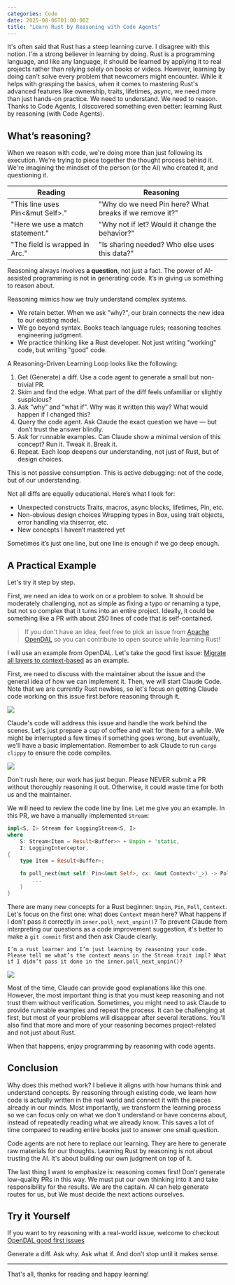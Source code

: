 ```yaml
---
categories: Code
date: 2025-08-06T01:00:00Z
title: "Learn Rust by Reasoning with Code Agents"
---
```


It's often said that Rust has a steep learning curve. I disagree with this notion. I'm a strong believer in learning by doing. Rust is a programming language, and like any language, it should be learned by applying it to real projects rather than relying solely on books or videos. However, learning by doing can't solve every problem that newcomers might encounter. While it helps with grasping the basics, when it comes to mastering Rust's advanced features like ownership, traits, lifetimes, async, we need more than just hands-on practice. We need to understand. We need to reason. Thanks to Code Agents, I discovered something even better: learning Rust by reasoning (with Code Agents).

## What’s reasoning?

When we reason with code, we're doing more than just following its execution. We're trying to piece together the thought process behind it. We're imagining the mindset of the person (or the AI) who created it, and questioning it.

| Reading |	Reasoning |
| - | - |
| "This line uses Pin<&mut Self>." |	"Why do we need Pin here? What breaks if we remove it?" |
| "Here we use a match statement." |	"Why not if let? Would it change the behavior?" |
| "The field is wrapped in Arc." |	"Is sharing needed? Who else uses this data?" |

Reasoning always involves **a question**, not just a fact. The power of AI-assisted programming is not in generating code. It’s in giving us something to reason about.

Reasoning mimics how we truly understand complex systems.

- We retain better. When we ask "why?", our brain connects the new idea to our existing model.
- We go beyond syntax. Books teach language rules; reasoning teaches engineering judgment.
- We practice thinking like a Rust developer. Not just writing "working" code, but writing "good" code.

A Reasoning-Driven Learning Loop looks like the following:

1. Get (Generate) a diff.
   Use a code agent to generate a small but non-trivial PR.
2. Skim and find the edge.
   What part of the diff feels unfamiliar or slightly suspicious?
3. Ask “why” and “what if”.
   Why was it written this way? What would happen if I changed this?
4. Query the code agent.
   Ask Claude the exact question we have — but don’t trust the answer blindly.
5. Ask for runnable examples.
   Can Claude show a minimal version of this concept? Run it. Tweak it. Break it.
6. Repeat.
   Each loop deepens our understanding, not just of Rust, but of design choices.

This is not passive consumption. This is active debugging: not of the code, but of our understanding.

Not all diffs are equally educational. Here’s what I look for:

-	Unexpected constructs
  Traits, macros, async blocks, lifetimes, Pin, etc.
-	Non-obvious design choices
  Wrapping types in Box, using trait objects, error handling via thiserror, etc.
-	New concepts I haven’t mastered yet

Sometimes it’s just one line, but one line is enough if we go deep enough.

## A Practical Example

Let's try it step by step.

First, we need an idea to work on or a problem to solve. It should be moderately challenging, not as simple as fixing a typo or renaming a type, but not so complex that it turns into an entire project. Ideally, it could be something like a PR with about 250 lines of code that is self-contained.

> If you don't have an idea, feel free to pick an issue from [Apache OpenDAL](https://github.com/apache/opendal/contribute) so you can contribute to open source while learning Rust!

I will use an example from OpenDAL. Let's take the good first issue: [Migrate all layers to context-based](https://github.com/apache/opendal/issues/5773) as an example.

First, we need to discuss with the maintainer about the issue and the general idea of how we can implement it. Then, we will start Claude Code. Note that we are currently Rust newbies, so let's focus on getting Claude code working on this issue first before reasoning through it.

![](start.png)

Claude's code will address this issue and handle the work behind the scenes. Let's just prepare a cup of coffee and wait for them for a while. We might be interrupted a few times if something goes wrong, but eventually, we'll have a basic implementation. Remember to ask Claude to run `cargo clippy` to ensure the code compiles.

![](finish.png)

Don't rush here; our work has just begun. Please NEVER submit a PR without thoroughly reasoning it out. Otherwise, it could waste time for both us and the maintainer.

We will need to review the code line by line. Let me give you an example. In this PR, we have a manually implemented `Stream`:

```rust
impl<S, I> Stream for LoggingStream<S, I>
where
    S: Stream<Item = Result<Buffer>> + Unpin + 'static,
    I: LoggingInterceptor,
{
    type Item = Result<Buffer>;

    fn poll_next(mut self: Pin<&mut Self>, cx: &mut Context<'_>) -> Poll<Option<Self::Item>> {
        ...
    }
}
```

There are many new concepts for a Rust beginner: `Unpin`, `Pin`, `Poll`, `Context`. Let's focus on the first one: what does `Context` mean here? What happens if I don't pass it correctly in `inner.poll_next_unpin()`? To prevent Claude from interpreting our questions as a code improvement suggestion, it's better to make a `git commit` first and then ask Claude clearly.

```claude
I’m a rust learner and I’m just learning by reasoning your code. Please tell me what’s the context means in the Stream trait impl? What if I didn’t pass it done in the inner.poll_next_unpin()?
```

![](question.png)

Most of the time, Claude can provide good explanations like this one. However, the most important thing is that you must keep reasoning and not trust them without verification. Sometimes, you might need to ask Claude to provide runnable examples and repeat the process. It can be challenging at first, but most of your problems will disappear after several iterations. You'll also find that more and more of your reasoning becomes project-related and not just about Rust.

When that happens, enjoy programming by reasoning with code agents.

## Conclusion

Why does this method work? I believe it aligns with how humans think and understand concepts. By reasoning through existing code, we learn how code is actually written in the real world and connect it with the pieces already in our minds. Most importantly, we transform the learning process so we can focus only on what we don't understand or have concerns about, instead of repeatedly reading what we already know. This saves a lot of time compared to reading entire books just to answer one small question.

Code agents are not here to replace our learning. They are here to generate raw materials for our thoughts. Learning Rust by reasoning is not about trusting the AI. It's about building our own judgment on top of it.

The last thing I want to emphasize is: reasoning comes first! Don’t generate low-quality PRs in this way. We must put our own thinking into it and take responsibility for the results. We are the captain. AI can help generate routes for us, but We must decide the next actions ourselves.

## Try it Yourself

If you want to try reasoning with a real-world issue, welcome to checkout [OpenDAL good first issues](https://github.com/apache/opendal/contribute)

Generate a diff. Ask why. Ask what if. And don’t stop until it makes sense.

---

That's all, thanks for reading and happy learning!
